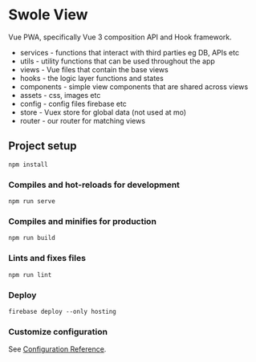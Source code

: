 # Swole View

Vue PWA, specifically Vue 3 composition API and Hook framework.

- services - functions that interact with third parties eg DB, APIs etc
- utils - utility functions that can be used throughout the app
- views - Vue files that contain the base views
- hooks - the logic layer functions and states
- components - simple view components that are shared across views
- assets - css, images etc
- config - config files firebase etc
- store - Vuex store for global data (not used at mo)
- router - our router for matching views

## Project setup

```
npm install
```

### Compiles and hot-reloads for development

```
npm run serve
```

### Compiles and minifies for production

```
npm run build
```

### Lints and fixes files

```
npm run lint
```

### Deploy

```
firebase deploy --only hosting
```

### Customize configuration

See [Configuration Reference](https://cli.vuejs.org/config/).
